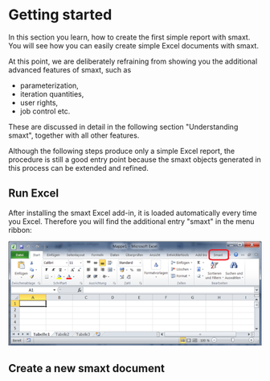 # Getting started

In this section you learn, how to create the first simple report with smaxt. You will see how you can easily create simple Excel documents with smaxt.

At this point, we are deliberately refraining from showing you the additional advanced features of smaxt, such as

* parameterization, 
* iteration quantities, 
* user rights,
* job control etc. 

These are discussed in detail in the following section "Understanding smaxt", together with all other features.

Although the following steps produce only a simple Excel report, the procedure is still a good entry point because the smaxt objects generated in this process can be extended and refined.

## Run Excel

After installing the smaxt Excel add-in, it is loaded automatically every time you Excel. Therefore you will find the additional entry "smaxt" in the menu ribbon:

![](/assets/smaxt-ribbon.png)

## Create a new smaxt document

## 




